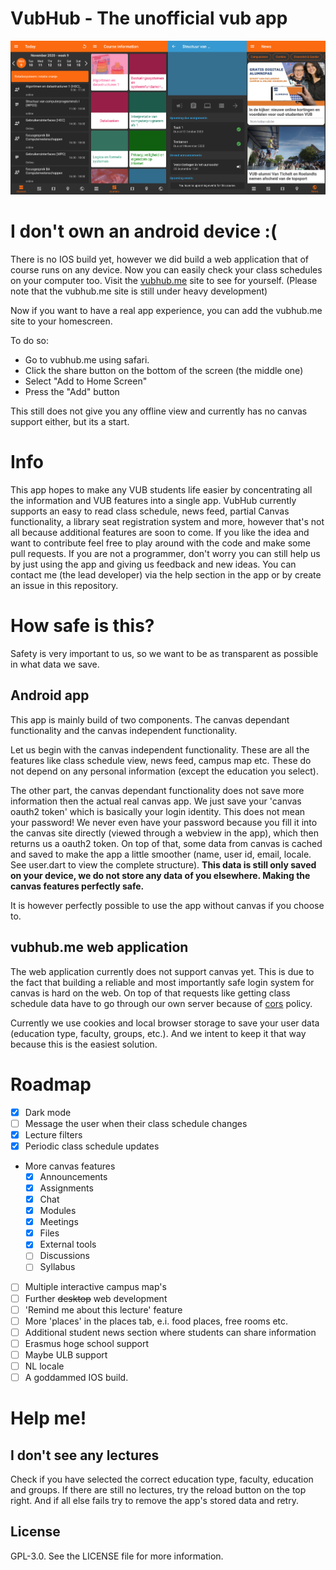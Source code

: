 # VubHub - The unofficial vub app

<p float="left">
    <img src="/screenshots/Screenshots.png"/>
</p>

# I don't own an android device :(
There is no IOS build yet, however we did build a web application
that of course runs on any device. Now you can easily check your class schedules on your computer
too. Visit the [vubhub.me](http://vubhub.me) site to see for yourself.
(Please note that the vubhub.me site is still under heavy development)

Now if you want to have a real app experience, you can add the vubhub.me site to your homescreen.

To do so:
- Go to vubhub.me using safari.
- Click the share button on the bottom of the screen (the middle one)
- Select "Add to Home Screen"
- Press the "Add" button

This still does not give you any offline view and currently has no canvas support either, but
its a start.


# Info
This app hopes to make any VUB students life easier by concentrating all the information and VUB features into a single app.
VubHub currently supports an easy to read class schedule, news feed, partial Canvas functionality, a library seat registration
system and more, however that's not all because additional features are soon to come. If you like the idea and want to contribute
feel free to play around with the code and make some pull requests. If you are not a programmer, don't worry you can still
help us by just using the app and giving us feedback and new ideas. You can contact me (the lead developer) via the help
section in the app or by create an issue in this repository.

# How safe is this?
Safety is very important to us, so we want to be as transparent as possible in what
data we save.

## Android app
This app is mainly build of two components. The canvas dependant functionality and the 
canvas independent functionality.

Let us begin with the canvas independent functionality. These are all the features like 
class schedule view, news feed, campus map etc. These do not depend on any personal information
(except the education you select). 

The other part, the canvas dependant functionality does not save more information then the 
actual real canvas app. We just save your 'canvas oauth2 token' which is basically your
login identity. This does not mean your password! We never even have your password because you
fill it into the canvas site directly (viewed through a webview in the app),
which then returns us a oauth2 token. On top of that, some data from canvas is cached
and saved to make the app a little smoother (name, user id, email, locale. See user.dart to view
the complete structure). **This data is still only saved on your device, we do not store
any data of you elsewhere. Making the canvas features perfectly safe.**

It is however perfectly possible to use the app without canvas if you choose to.

## vubhub.me web application
The web application currently does not support canvas yet. This is due to the fact that building
a reliable and most importantly safe login system for canvas is hard on the web. On top of that
requests like getting class schedule data have to go through our own server because of [cors](https://developer.mozilla.org/nl/docs/Web/HTTP/CORS)
policy.

Currently we use cookies and local browser storage to save your user data (education type, faculty, groups, etc.).
And we intent to keep it that way because this is the easiest solution.


# Roadmap
- [x] Dark mode
- [ ] Message the user when their class schedule changes
- [x] Lecture filters
- [x] Periodic class schedule updates
- More canvas features
    - [x] Announcements
    - [x] Assignments
    - [x] Chat
    - [x] Modules
    - [x] Meetings
    - [x] Files
    - [x] External tools
    - [ ] Discussions
    - [ ] Syllabus
- [ ] Multiple interactive campus map's
- [ ] Further ~~desktop~~ web development
- [ ] 'Remind me about this lecture' feature
- [ ] More 'places' in the places tab, e.i. food places, free rooms etc.
- [ ] Additional student news section where students can share information
- [ ] Erasmus hoge school support
- [ ] Maybe ULB support
- [ ] NL locale
- [ ] A goddammed IOS build.

# Help me!
## I don't see any lectures
Check if you have selected the correct education type, faculty, education and groups. If there are
still no lectures, try the reload button on the top right. And if all else fails try to 
remove the app's stored data and retry.

## License 
GPL-3.0. See the LICENSE file for more information.